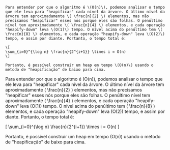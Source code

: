 ```
Para entender por que o algoritmo é \(O(n)\), podemos analisar o tempo que ele leva para "heapificar" cada nível da árvore. O último nível da árvore tem aproximadamente \( \frac{n}{2} \) elementos, mas não precisamos "heapificar" esses nós porque eles são folhas. O penúltimo nível tem aproximadamente \( \frac{n}{4} \) elementos, e cada operação "heapify-down" leva \(O(1)\) tempo. O nível acima do penúltimo tem \( \frac{n}{8} \) elementos, e cada operação "heapify-down" leva \(O(2)\) tempo, e assim por diante. Portanto, o tempo total é:

\[
\sum_{i=0}^{\log n} \frac{n}{2^{i+1}} \times i = O(n)
\]

Portanto, é possível construir um heap em tempo \(O(n)\) usando o método de "heapificação" de baixo para cima.

```
Para entender por que o algoritmo é \(O(n)\), podemos analisar o tempo que ele leva para "heapificar" cada nível da árvore. O último nível da árvore tem aproximadamente \( \frac{n}{2} \) elementos, mas não precisamos "heapificar" esses nós porque eles são folhas. O penúltimo nível tem aproximadamente \( \frac{n}{4} \) elementos, e cada operação "heapify-down" leva \(O(1)\) tempo. O nível acima do penúltimo tem \( \frac{n}{8} \) elementos, e cada operação "heapify-down" leva \(O(2)\) tempo, e assim por diante. Portanto, o tempo total é:

\[
\sum_{i=0}^{\log n} \frac{n}{2^{i+1}} \times i = O(n)
\]

Portanto, é possível construir um heap em tempo \(O(n)\) usando o método de "heapificação" de baixo para cima.

